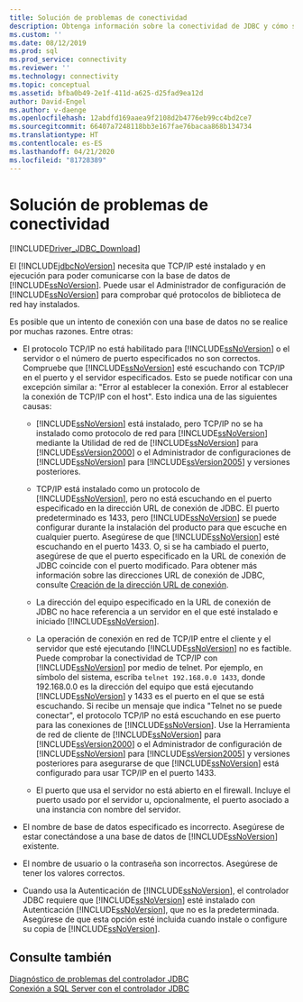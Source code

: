 ```yaml
---
title: Solución de problemas de conectividad
description: Obtenga información sobre la conectividad de JDBC y cómo solucionar posibles problemas de conexión al usar el controlador Microsoft JDBC Driver para SQL Server.
ms.custom: ''
ms.date: 08/12/2019
ms.prod: sql
ms.prod_service: connectivity
ms.reviewer: ''
ms.technology: connectivity
ms.topic: conceptual
ms.assetid: bfba0b49-2e1f-411d-a625-d25fad9ea12d
author: David-Engel
ms.author: v-daenge
ms.openlocfilehash: 12abdfd169aaea9f2108d2b4776eb99cc4bd2ce7
ms.sourcegitcommit: 66407a7248118bb3e167fae76bacaa868b134734
ms.translationtype: HT
ms.contentlocale: es-ES
ms.lasthandoff: 04/21/2020
ms.locfileid: "81728389"
---
```

# <a name="troubleshooting-connectivity"></a>Solución de problemas de conectividad
[!INCLUDE[Driver_JDBC_Download](../../includes/driver_jdbc_download.md)]

  El [!INCLUDE[jdbcNoVersion](../../includes/jdbcnoversion_md.md)] necesita que TCP/IP esté instalado y en ejecución para poder comunicarse con la base de datos de [!INCLUDE[ssNoVersion](../../includes/ssnoversion-md.md)]. Puede usar el Administrador de configuración de [!INCLUDE[ssNoVersion](../../includes/ssnoversion-md.md)] para comprobar qué protocolos de biblioteca de red hay instalados.  
  
 Es posible que un intento de conexión con una base de datos no se realice por muchas razones. Entre otras:  
  
-   El protocolo TCP/IP no está habilitado para [!INCLUDE[ssNoVersion](../../includes/ssnoversion-md.md)] o el servidor o el número de puerto especificados no son correctos. Compruebe que [!INCLUDE[ssNoVersion](../../includes/ssnoversion-md.md)] esté escuchando con TCP/IP en el puerto y el servidor especificados. Esto se puede notificar con una excepción similar a: "Error al establecer la conexión. Error al establecer la conexión de TCP/IP con el host". Esto indica una de las siguientes causas:  
  
    -   [!INCLUDE[ssNoVersion](../../includes/ssnoversion-md.md)] está instalado, pero TCP/IP no se ha instalado como protocolo de red para [!INCLUDE[ssNoVersion](../../includes/ssnoversion-md.md)] mediante la Utilidad de red de [!INCLUDE[ssNoVersion](../../includes/ssnoversion-md.md)] para [!INCLUDE[ssVersion2000](../../includes/ssversion2000-md.md)] o el Administrador de configuraciones de [!INCLUDE[ssNoVersion](../../includes/ssnoversion-md.md)] para [!INCLUDE[ssVersion2005](../../includes/ssversion2005-md.md)] y versiones posteriores.  
  
    -   TCP/IP está instalado como un protocolo de [!INCLUDE[ssNoVersion](../../includes/ssnoversion-md.md)], pero no está escuchando en el puerto especificado en la dirección URL de conexión de JDBC. El puerto predeterminado es 1433, pero [!INCLUDE[ssNoVersion](../../includes/ssnoversion-md.md)] se puede configurar durante la instalación del producto para que escuche en cualquier puerto. Asegúrese de que [!INCLUDE[ssNoVersion](../../includes/ssnoversion-md.md)] esté escuchando en el puerto 1433. O, si se ha cambiado el puerto, asegúrese de que el puerto especificado en la URL de conexión de JDBC coincide con el puerto modificado. Para obtener más información sobre las direcciones URL de conexión de JDBC, consulte [Creación de la dirección URL de conexión](../../connect/jdbc/building-the-connection-url.md).  
  
    -   La dirección del equipo especificado en la URL de conexión de JDBC no hace referencia a un servidor en el que esté instalado e iniciado [!INCLUDE[ssNoVersion](../../includes/ssnoversion-md.md)].  
  
    -   La operación de conexión en red de TCP/IP entre el cliente y el servidor que esté ejecutando [!INCLUDE[ssNoVersion](../../includes/ssnoversion-md.md)] no es factible. Puede comprobar la conectividad de TCP/IP con [!INCLUDE[ssNoVersion](../../includes/ssnoversion-md.md)] por medio de telnet. Por ejemplo, en símbolo del sistema, escriba `telnet 192.168.0.0 1433`, donde 192.168.0.0 es la dirección del equipo que está ejecutando [!INCLUDE[ssNoVersion](../../includes/ssnoversion-md.md)] y 1433 es el puerto en el que se está escuchando. Si recibe un mensaje que indica "Telnet no se puede conectar", el protocolo TCP/IP no está escuchando en ese puerto para las conexiones de [!INCLUDE[ssNoVersion](../../includes/ssnoversion-md.md)]. Use la Herramienta de red de cliente de [!INCLUDE[ssNoVersion](../../includes/ssnoversion-md.md)] para [!INCLUDE[ssVersion2000](../../includes/ssversion2000-md.md)] o el Administrador de configuración de [!INCLUDE[ssNoVersion](../../includes/ssnoversion-md.md)] para [!INCLUDE[ssVersion2005](../../includes/ssversion2005-md.md)] y versiones posteriores para asegurarse de que [!INCLUDE[ssNoVersion](../../includes/ssnoversion-md.md)] está configurado para usar TCP/IP en el puerto 1433.  
  
    -   El puerto que usa el servidor no está abierto en el firewall. Incluye el puerto usado por el servidor u, opcionalmente, el puerto asociado a una instancia con nombre del servidor.  
  
-   El nombre de base de datos especificado es incorrecto. Asegúrese de estar conectándose a una base de datos de [!INCLUDE[ssNoVersion](../../includes/ssnoversion-md.md)] existente.  
  
-   El nombre de usuario o la contraseña son incorrectos. Asegúrese de tener los valores correctos.  
  
-   Cuando usa la Autenticación de [!INCLUDE[ssNoVersion](../../includes/ssnoversion-md.md)], el controlador JDBC requiere que [!INCLUDE[ssNoVersion](../../includes/ssnoversion-md.md)] esté instalado con Autenticación [!INCLUDE[ssNoVersion](../../includes/ssnoversion-md.md)], que no es la predeterminada. Asegúrese de que esta opción esté incluida cuando instale o configure su copia de [!INCLUDE[ssNoVersion](../../includes/ssnoversion-md.md)].  
  
## <a name="see-also"></a>Consulte también  
 [Diagnóstico de problemas del controlador JDBC](diagnosing-problems-with-the-jdbc-driver.md)   
 [Conexión a SQL Server con el controlador JDBC](connecting-to-sql-server-with-the-jdbc-driver.md)  
  
  
